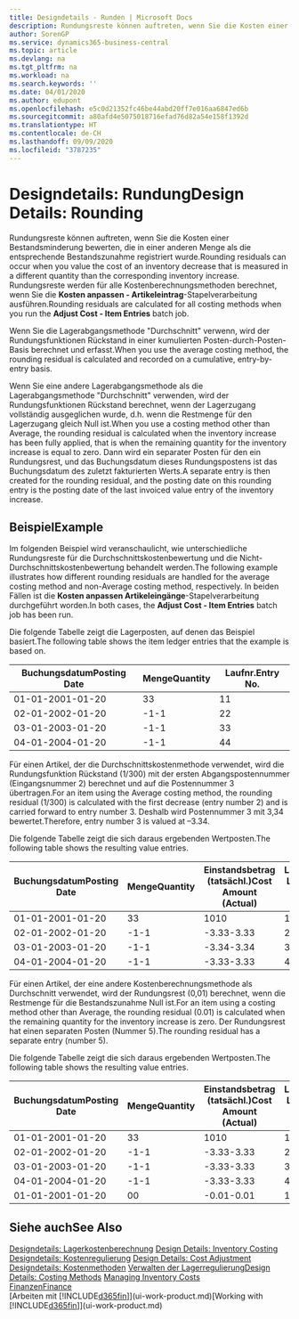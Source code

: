 ```yaml
---
title: Designdetails - Runden | Microsoft Docs
description: Rundungsreste können auftreten, wenn Sie die Kosten einer Bestandsminderung bewerten, die in einer anderen Menge als die entsprechende Bestandszunahme registriert wurde. Rundungsreste werden für alle Kostenberechnungsmethoden berechnet, wenn Sie die **Kosten anpassen - Artikeleintrag**-Stapelverarbeitung ausführen.
author: SorenGP
ms.service: dynamics365-business-central
ms.topic: article
ms.devlang: na
ms.tgt_pltfrm: na
ms.workload: na
ms.search.keywords: ''
ms.date: 04/01/2020
ms.author: edupont
ms.openlocfilehash: e5c0d21352fc46be44abd20ff7e016aa6847ed6b
ms.sourcegitcommit: a80afd4e5075018716efad76d82a54e158f1392d
ms.translationtype: HT
ms.contentlocale: de-CH
ms.lasthandoff: 09/09/2020
ms.locfileid: "3787235"
---
```

# <a name="design-details-rounding"></a><span data-ttu-id="d2d53-104">Designdetails: Rundung</span><span class="sxs-lookup"><span data-stu-id="d2d53-104">Design Details: Rounding</span></span>
<span data-ttu-id="d2d53-105">Rundungsreste können auftreten, wenn Sie die Kosten einer Bestandsminderung bewerten, die in einer anderen Menge als die entsprechende Bestandszunahme registriert wurde.</span><span class="sxs-lookup"><span data-stu-id="d2d53-105">Rounding residuals can occur when you value the cost of an inventory decrease that is measured in a different quantity than the corresponding inventory increase.</span></span> <span data-ttu-id="d2d53-106">Rundungsreste werden für alle Kostenberechnungsmethoden berechnet, wenn Sie die **Kosten anpassen - Artikeleintrag**-Stapelverarbeitung ausführen.</span><span class="sxs-lookup"><span data-stu-id="d2d53-106">Rounding residuals are calculated for all costing methods when you run the **Adjust Cost - Item Entries** batch job.</span></span>  

 <span data-ttu-id="d2d53-107">Wenn Sie die Lagerabgangsmethode "Durchschnitt" verwenn, wird der Rundungsfunktionen Rückstand in einer kumulierten Posten-durch-Posten-Basis berechnet und erfasst.</span><span class="sxs-lookup"><span data-stu-id="d2d53-107">When you use the average costing method, the rounding residual is calculated and recorded on a cumulative, entry-by-entry basis.</span></span>  

 <span data-ttu-id="d2d53-108">Wenn Sie eine andere Lagerabgangsmethode als die Lagerabgangsmethode "Durchschnitt" verwenden, wird der Rundungsfunktionen Rückstand berechnet, wenn der Lagerzugang vollständig ausgeglichen wurde, d.h. wenn die Restmenge für den Lagerzugang gleich Null ist.</span><span class="sxs-lookup"><span data-stu-id="d2d53-108">When you use a costing method other than Average, the rounding residual is calculated when the inventory increase has been fully applied, that is when the remaining quantity for the inventory increase is equal to zero.</span></span> <span data-ttu-id="d2d53-109">Dann wird ein separater Posten für den ein Rundungsrest, und das Buchungsdatum dieses Rundungspostens ist das Buchungsdatum des zuletzt fakturierten Werts.</span><span class="sxs-lookup"><span data-stu-id="d2d53-109">A separate entry is then created for the rounding residual, and the posting date on this rounding entry is the posting date of the last invoiced value entry of the inventory increase.</span></span>  

## <a name="example"></a><span data-ttu-id="d2d53-110">Beispiel</span><span class="sxs-lookup"><span data-stu-id="d2d53-110">Example</span></span>  
 <span data-ttu-id="d2d53-111">Im folgenden Beispiel wird veranschaulicht, wie unterschiedliche Rundungsreste für die Durchschnittskostenbewertung und die Nicht-Durchschnittskostenbewertung behandelt werden.</span><span class="sxs-lookup"><span data-stu-id="d2d53-111">The following example illustrates how different rounding residuals are handled for the average costing method and non-Average costing method, respectively.</span></span> <span data-ttu-id="d2d53-112">In beiden Fällen ist die **Kosten anpassen Artikeleingänge**-Stapelverarbeitung durchgeführt worden.</span><span class="sxs-lookup"><span data-stu-id="d2d53-112">In both cases, the **Adjust Cost - Item Entries** batch job has been run.</span></span>  

 <span data-ttu-id="d2d53-113">Die folgende Tabelle zeigt die Lagerposten, auf denen das Beispiel basiert.</span><span class="sxs-lookup"><span data-stu-id="d2d53-113">The following table shows the item ledger entries that the example is based on.</span></span>  

|<span data-ttu-id="d2d53-114">Buchungsdatum</span><span class="sxs-lookup"><span data-stu-id="d2d53-114">Posting Date</span></span>|<span data-ttu-id="d2d53-115">Menge</span><span class="sxs-lookup"><span data-stu-id="d2d53-115">Quantity</span></span>|<span data-ttu-id="d2d53-116">Laufnr.</span><span class="sxs-lookup"><span data-stu-id="d2d53-116">Entry No.</span></span>|  
|------------------|--------------|---------------|  
|<span data-ttu-id="d2d53-117">01-01-20</span><span class="sxs-lookup"><span data-stu-id="d2d53-117">01-01-20</span></span>|<span data-ttu-id="d2d53-118">3</span><span class="sxs-lookup"><span data-stu-id="d2d53-118">3</span></span>|<span data-ttu-id="d2d53-119">1</span><span class="sxs-lookup"><span data-stu-id="d2d53-119">1</span></span>|  
|<span data-ttu-id="d2d53-120">02-01-20</span><span class="sxs-lookup"><span data-stu-id="d2d53-120">02-01-20</span></span>|<span data-ttu-id="d2d53-121">-1</span><span class="sxs-lookup"><span data-stu-id="d2d53-121">-1</span></span>|<span data-ttu-id="d2d53-122">2</span><span class="sxs-lookup"><span data-stu-id="d2d53-122">2</span></span>|  
|<span data-ttu-id="d2d53-123">03-01-20</span><span class="sxs-lookup"><span data-stu-id="d2d53-123">03-01-20</span></span>|<span data-ttu-id="d2d53-124">-1</span><span class="sxs-lookup"><span data-stu-id="d2d53-124">-1</span></span>|<span data-ttu-id="d2d53-125">3</span><span class="sxs-lookup"><span data-stu-id="d2d53-125">3</span></span>|  
|<span data-ttu-id="d2d53-126">04-01-20</span><span class="sxs-lookup"><span data-stu-id="d2d53-126">04-01-20</span></span>|<span data-ttu-id="d2d53-127">-1</span><span class="sxs-lookup"><span data-stu-id="d2d53-127">-1</span></span>|<span data-ttu-id="d2d53-128">4</span><span class="sxs-lookup"><span data-stu-id="d2d53-128">4</span></span>|  

 <span data-ttu-id="d2d53-129">Für einen Artikel, der die Durchschnittskostenmethode verwendet, wird die Rundungsfunktion Rückstand (1/300) mit der ersten Abgangspostennummer (Eingangsnummer 2) berechnet und auf die Postennummer 3 übertragen.</span><span class="sxs-lookup"><span data-stu-id="d2d53-129">For an item using the Average costing method, the rounding residual (1/300) is calculated with the first decrease (entry number 2) and is carried forward to entry number 3.</span></span> <span data-ttu-id="d2d53-130">Deshalb wird Postennummer 3 mit  3,34 bewertet.</span><span class="sxs-lookup"><span data-stu-id="d2d53-130">Therefore, entry number 3 is valued at –3.34.</span></span>  

 <span data-ttu-id="d2d53-131">Die folgende Tabelle zeigt die sich daraus ergebenden Wertposten.</span><span class="sxs-lookup"><span data-stu-id="d2d53-131">The following table shows the resulting value entries.</span></span>  

|<span data-ttu-id="d2d53-132">Buchungsdatum</span><span class="sxs-lookup"><span data-stu-id="d2d53-132">Posting Date</span></span>|<span data-ttu-id="d2d53-133">Menge</span><span class="sxs-lookup"><span data-stu-id="d2d53-133">Quantity</span></span>|<span data-ttu-id="d2d53-134">Einstandsbetrag (tatsächl.)</span><span class="sxs-lookup"><span data-stu-id="d2d53-134">Cost Amount (Actual)</span></span>|<span data-ttu-id="d2d53-135">Lagerposten Laufnr.</span><span class="sxs-lookup"><span data-stu-id="d2d53-135">Item Ledger Entry No.</span></span>|<span data-ttu-id="d2d53-136">Laufnr.</span><span class="sxs-lookup"><span data-stu-id="d2d53-136">Entry No.</span></span>|  
|------------------|--------------|----------------------------|---------------------------|---------------|  
|<span data-ttu-id="d2d53-137">01-01-20</span><span class="sxs-lookup"><span data-stu-id="d2d53-137">01-01-20</span></span>|<span data-ttu-id="d2d53-138">3</span><span class="sxs-lookup"><span data-stu-id="d2d53-138">3</span></span>|<span data-ttu-id="d2d53-139">10</span><span class="sxs-lookup"><span data-stu-id="d2d53-139">10</span></span>|<span data-ttu-id="d2d53-140">1</span><span class="sxs-lookup"><span data-stu-id="d2d53-140">1</span></span>|<span data-ttu-id="d2d53-141">1</span><span class="sxs-lookup"><span data-stu-id="d2d53-141">1</span></span>|  
|<span data-ttu-id="d2d53-142">02-01-20</span><span class="sxs-lookup"><span data-stu-id="d2d53-142">02-01-20</span></span>|<span data-ttu-id="d2d53-143">-1</span><span class="sxs-lookup"><span data-stu-id="d2d53-143">-1</span></span>|<span data-ttu-id="d2d53-144">-3.33</span><span class="sxs-lookup"><span data-stu-id="d2d53-144">-3.33</span></span>|<span data-ttu-id="d2d53-145">2</span><span class="sxs-lookup"><span data-stu-id="d2d53-145">2</span></span>|<span data-ttu-id="d2d53-146">2</span><span class="sxs-lookup"><span data-stu-id="d2d53-146">2</span></span>|  
|<span data-ttu-id="d2d53-147">03-01-20</span><span class="sxs-lookup"><span data-stu-id="d2d53-147">03-01-20</span></span>|<span data-ttu-id="d2d53-148">-1</span><span class="sxs-lookup"><span data-stu-id="d2d53-148">-1</span></span>|<span data-ttu-id="d2d53-149">-3.34</span><span class="sxs-lookup"><span data-stu-id="d2d53-149">-3.34</span></span>|<span data-ttu-id="d2d53-150">3</span><span class="sxs-lookup"><span data-stu-id="d2d53-150">3</span></span>|<span data-ttu-id="d2d53-151">3</span><span class="sxs-lookup"><span data-stu-id="d2d53-151">3</span></span>|  
|<span data-ttu-id="d2d53-152">04-01-20</span><span class="sxs-lookup"><span data-stu-id="d2d53-152">04-01-20</span></span>|<span data-ttu-id="d2d53-153">-1</span><span class="sxs-lookup"><span data-stu-id="d2d53-153">-1</span></span>|<span data-ttu-id="d2d53-154">-3.33</span><span class="sxs-lookup"><span data-stu-id="d2d53-154">-3.33</span></span>|<span data-ttu-id="d2d53-155">4</span><span class="sxs-lookup"><span data-stu-id="d2d53-155">4</span></span>|<span data-ttu-id="d2d53-156">4</span><span class="sxs-lookup"><span data-stu-id="d2d53-156">4</span></span>|  

 <span data-ttu-id="d2d53-157">Für einen Artikel, der eine andere Kostenberechnungsmethode als Durchschnitt verwendet, wird der Rundungsrest (0,01) berechnet, wenn die Restmenge für die Bestandszunahme Null ist.</span><span class="sxs-lookup"><span data-stu-id="d2d53-157">For an item using a costing method other than Average, the rounding residual (0.01) is calculated when the remaining quantity for the inventory increase is zero.</span></span> <span data-ttu-id="d2d53-158">Der Rundungsrest hat einen separaten Posten (Nummer 5).</span><span class="sxs-lookup"><span data-stu-id="d2d53-158">The rounding residual has a separate entry (number 5).</span></span>  

 <span data-ttu-id="d2d53-159">Die folgende Tabelle zeigt die sich daraus ergebenden Wertposten.</span><span class="sxs-lookup"><span data-stu-id="d2d53-159">The following table shows the resulting value entries.</span></span>  

|<span data-ttu-id="d2d53-160">Buchungsdatum</span><span class="sxs-lookup"><span data-stu-id="d2d53-160">Posting Date</span></span>|<span data-ttu-id="d2d53-161">Menge</span><span class="sxs-lookup"><span data-stu-id="d2d53-161">Quantity</span></span>|<span data-ttu-id="d2d53-162">Einstandsbetrag (tatsächl.)</span><span class="sxs-lookup"><span data-stu-id="d2d53-162">Cost Amount (Actual)</span></span>|<span data-ttu-id="d2d53-163">Lagerposten Laufnr.</span><span class="sxs-lookup"><span data-stu-id="d2d53-163">Item Ledger Entry No.</span></span>|<span data-ttu-id="d2d53-164">Laufnr.</span><span class="sxs-lookup"><span data-stu-id="d2d53-164">Entry No.</span></span>|  
|------------------|--------------|----------------------------|---------------------------|---------------|  
|<span data-ttu-id="d2d53-165">01-01-20</span><span class="sxs-lookup"><span data-stu-id="d2d53-165">01-01-20</span></span>|<span data-ttu-id="d2d53-166">3</span><span class="sxs-lookup"><span data-stu-id="d2d53-166">3</span></span>|<span data-ttu-id="d2d53-167">10</span><span class="sxs-lookup"><span data-stu-id="d2d53-167">10</span></span>|<span data-ttu-id="d2d53-168">1</span><span class="sxs-lookup"><span data-stu-id="d2d53-168">1</span></span>|<span data-ttu-id="d2d53-169">1</span><span class="sxs-lookup"><span data-stu-id="d2d53-169">1</span></span>|  
|<span data-ttu-id="d2d53-170">02-01-20</span><span class="sxs-lookup"><span data-stu-id="d2d53-170">02-01-20</span></span>|<span data-ttu-id="d2d53-171">-1</span><span class="sxs-lookup"><span data-stu-id="d2d53-171">-1</span></span>|<span data-ttu-id="d2d53-172">-3.33</span><span class="sxs-lookup"><span data-stu-id="d2d53-172">-3.33</span></span>|<span data-ttu-id="d2d53-173">2</span><span class="sxs-lookup"><span data-stu-id="d2d53-173">2</span></span>|<span data-ttu-id="d2d53-174">2</span><span class="sxs-lookup"><span data-stu-id="d2d53-174">2</span></span>|  
|<span data-ttu-id="d2d53-175">03-01-20</span><span class="sxs-lookup"><span data-stu-id="d2d53-175">03-01-20</span></span>|<span data-ttu-id="d2d53-176">-1</span><span class="sxs-lookup"><span data-stu-id="d2d53-176">-1</span></span>|<span data-ttu-id="d2d53-177">-3.33</span><span class="sxs-lookup"><span data-stu-id="d2d53-177">-3.33</span></span>|<span data-ttu-id="d2d53-178">3</span><span class="sxs-lookup"><span data-stu-id="d2d53-178">3</span></span>|<span data-ttu-id="d2d53-179">3</span><span class="sxs-lookup"><span data-stu-id="d2d53-179">3</span></span>|  
|<span data-ttu-id="d2d53-180">04-01-20</span><span class="sxs-lookup"><span data-stu-id="d2d53-180">04-01-20</span></span>|<span data-ttu-id="d2d53-181">-1</span><span class="sxs-lookup"><span data-stu-id="d2d53-181">-1</span></span>|<span data-ttu-id="d2d53-182">-3.33</span><span class="sxs-lookup"><span data-stu-id="d2d53-182">-3.33</span></span>|<span data-ttu-id="d2d53-183">4</span><span class="sxs-lookup"><span data-stu-id="d2d53-183">4</span></span>|<span data-ttu-id="d2d53-184">4</span><span class="sxs-lookup"><span data-stu-id="d2d53-184">4</span></span>|  
|<span data-ttu-id="d2d53-185">01-01-20</span><span class="sxs-lookup"><span data-stu-id="d2d53-185">01-01-20</span></span>|<span data-ttu-id="d2d53-186">0</span><span class="sxs-lookup"><span data-stu-id="d2d53-186">0</span></span>|<span data-ttu-id="d2d53-187">-0.01</span><span class="sxs-lookup"><span data-stu-id="d2d53-187">-0.01</span></span>|<span data-ttu-id="d2d53-188">1</span><span class="sxs-lookup"><span data-stu-id="d2d53-188">1</span></span>|<span data-ttu-id="d2d53-189">5</span><span class="sxs-lookup"><span data-stu-id="d2d53-189">5</span></span>|  

## <a name="see-also"></a><span data-ttu-id="d2d53-190">Siehe auch</span><span class="sxs-lookup"><span data-stu-id="d2d53-190">See Also</span></span>  
 <span data-ttu-id="d2d53-191">[Designdetails: Lagerkostenberechnung](design-details-inventory-costing.md) </span><span class="sxs-lookup"><span data-stu-id="d2d53-191">[Design Details: Inventory Costing](design-details-inventory-costing.md) </span></span>  
 <span data-ttu-id="d2d53-192">[Designdetails: Kostenregulierung](design-details-cost-adjustment.md) </span><span class="sxs-lookup"><span data-stu-id="d2d53-192">[Design Details: Cost Adjustment](design-details-cost-adjustment.md) </span></span>  
 <span data-ttu-id="d2d53-193">[Designdetails: Kostenmethoden](design-details-costing-methods.md) [Verwalten der Lagerregulierung](finance-manage-inventory-costs.md)</span><span class="sxs-lookup"><span data-stu-id="d2d53-193">[Design Details: Costing Methods](design-details-costing-methods.md) [Managing Inventory Costs](finance-manage-inventory-costs.md)</span></span>  
 [<span data-ttu-id="d2d53-194">Finanzen</span><span class="sxs-lookup"><span data-stu-id="d2d53-194">Finance</span></span>](finance.md)  
 <span data-ttu-id="d2d53-195">[Arbeiten mit [!INCLUDE[d365fin](includes/d365fin_md.md)]](ui-work-product.md)</span><span class="sxs-lookup"><span data-stu-id="d2d53-195">[Working with [!INCLUDE[d365fin](includes/d365fin_md.md)]](ui-work-product.md)</span></span>

